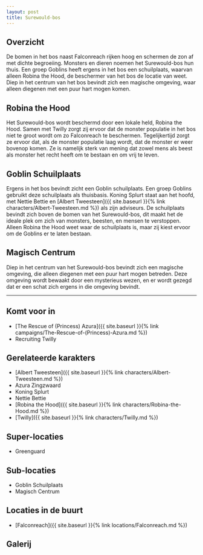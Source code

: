 ```yaml
---
layout: post
title: Surewould-bos
---
```


## Overzicht
De bomen in het bos naast Falconreach rijken hoog en schermen de zon af met dichte begroeiing. Monsters en dieren noemen het Surewould-bos hun thuis. Een groep Goblins heeft ergens in het bos een schuilplaats, waarvan alleen Robina the Hood, de beschermer van het bos de locatie van weet. Diep in het centrum van het bos bevindt zich een magische omgeving, waar alleen diegenen met een puur hart mogen komen.

## Robina the Hood
Het Surewould-bos wordt beschermd door een lokale held, Robina the Hood. Samen met Twilly zorgt zij ervoor dat de monster populatie in het bos niet te groot wordt om zo Falconreach te beschermen. Tegelijkertijd zorgt ze ervoor dat, als de monster populatie laag wordt, dat de monster er weer bovenop komen. Ze is namelijk sterk van mening dat zowel mens als beest als monster het recht heeft om te bestaan en om vrij te leven. 

## Goblin Schuilplaats
Ergens in het bos bevindt zicht een Goblin schuilplaats. Een groep Goblins gebruikt deze schuilplaats als thuisbasis. Koning Splurt staat aan het hoofd, met Nettie Bettie en [Albert Tweesteen]({{ site.baseurl }}{% link characters/Albert-Tweesteen.md %}) als zijn adviseurs. De schuilplaats bevindt zich boven de bomen van het Surewould-bos, dit maakt het de ideale plek om zich van monsters, beesten, en mensen te verstoppen. Alleen Robina the Hood weet waar de schuilplaats is, maar zij kiest ervoor om de Goblins er te laten bestaan.

## Magisch Centrum
Diep in het centrum van het Surewould-bos bevindt zich een magische omgeving, die alleen diegenen met een puur hart mogen betreden. Deze omgeving wordt bewaakt door een mysterieus wezen, en er wordt gezegd dat er een schat zich ergens in die omgeving bevindt.

---

## Komt voor in
* [The Rescue of (Princess) Azura]({{ site.baseurl }}{% link campaigns/The-Rescue-of-(Princess)-Azura.md %})
* Recruiting Twilly

## Gerelateerde karakters
* [Albert Tweesteen]({{ site.baseurl }}{% link characters/Albert-Tweesteen.md %})
* Azura Zingzwaard
* Koning Splurt
* Nettie Bettie
* [Robina the Hood]({{ site.baseurl }}{% link characters/Robina-the-Hood.md %})
* [Twilly]({{ site.baseurl }}{% link characters/Twilly.md %})

## Super-locaties
* Greenguard

## Sub-locaties
* Goblin Schuilplaats
* Magisch Centrum

## Locaties in de buurt
* [Falconreach]({{ site.baseurl }}{% link locations/Falconreach.md %})

## Galerij
